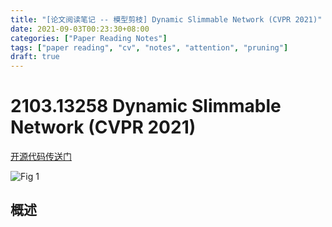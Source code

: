 ```yaml
---
title: "[论文阅读笔记 -- 模型剪枝] Dynamic Slimmable Network (CVPR 2021)"
date: 2021-09-03T00:23:30+08:00
categories: ["Paper Reading Notes"]
tags: ["paper reading", "cv", "notes", "attention", "pruning"]
draft: true
---
```


# 2103.13258 Dynamic Slimmable Network (CVPR 2021)

[开源代码传送门](https://github.com/changlin31/DS-Net)

![Fig 1](/images/2021/PRN90/1.png)

## 概述


